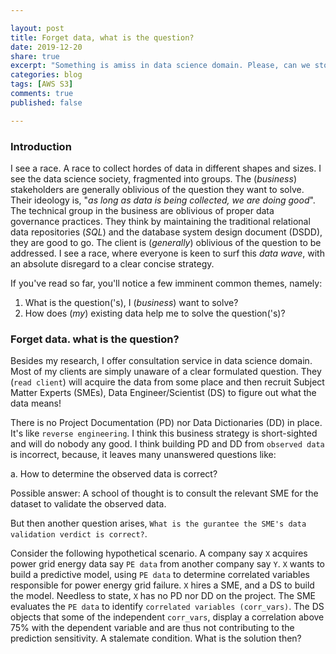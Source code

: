 ```yaml
---

layout: post
title: Forget data, what is the question?
date: 2019-12-20
share: true
excerpt: "Something is amiss in data science domain. Please, can we stop dumping data on engineers/scientists?"
categories: blog
tags: [AWS S3]
comments: true
published: false

---
```


### Introduction

I see a race. A race to collect hordes of data in different shapes and sizes. I see the data science society, fragmented into groups. The (*business*) stakeholders are generally oblivious of the question they want to solve. Their ideology is, "*as long as data is being collected, we are doing good*". The technical group in the business are oblivious of proper data governance practices. They think by maintaining the traditional relational data repositories (*SQL*) and the database system design document (DSDD), they are good to go. The client is (*generally*) oblivious of the question to be addressed. I see a race, where everyone is keen to surf this *data wave*, with an absolute disregard to a clear concise strategy.  

If you've read so far, you'll notice a few imminent common themes, namely:

1. What is the question('s), I (*business*) want to solve?
2. How does (*my*) existing data help me to solve the question('s)?

### Forget data. what is the question?

Besides my research, I offer consultation service in data science domain. Most of my clients are simply unaware of a clear formulated question. They (`read client`) will acquire the data from some place and then recruit Subject Matter Experts (SMEs), Data Engineer/Scientist (DS) to figure out what the data means!

There is no Project Documentation (PD) nor Data Dictionaries (DD) in place. It's like `reverse engineering`. I think this business strategy is short-sighted and will do nobody any good. I think building PD and DD from `observed data` is incorrect, because, it leaves many unanswered questions like:

a. How to determine the observed data is correct?

Possible answer: A school of thought is to consult the relevant SME for the dataset to validate the observed data.

But then another question arises, `What is the gurantee the SME's data validation verdict is correct?`.

Consider the following hypothetical scenario. A company say `X` acquires power grid energy data  say `PE data` from another company say `Y`. `X` wants to build a predictive model, using `PE data` to determine correlated variables responsible for power energy grid failure. `X` hires a SME, and a DS to build the model. Needless to state, `X` has no PD nor DD on the project. The SME evaluates the `PE data` to identify `correlated variables (corr_vars)`. The DS objects that some of the independent `corr_vars`, display a correlation above 75% with the dependent variable and are thus not contributing to the prediction sensitivity. A stalemate condition. What is the solution then?

          
